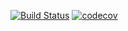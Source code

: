 [![Build Status](https://travis-ci.org/Oklevet/job4j_grabber.svg?branch=master)](https://travis-ci.org/Oklevet/job4j_grabber)
[![codecov](https://codecov.io/gh/Oklevet/job4j_grabber/branch/main/graph/badge.svg)](https://codecov.io/gh/Oklevet/job4j_grabber)